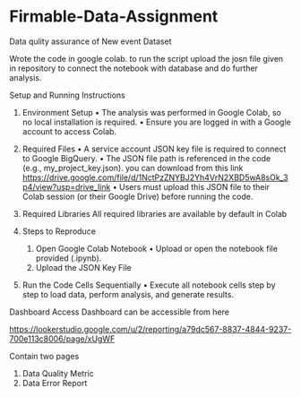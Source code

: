 # Firmable-Data-Assignment
Data qulity assurance of New event Dataset

Wrote the code in google colab.
to run the script upload the josn file given in repository to connect the notebook with database and do further analysis.


Setup and Running Instructions

1. Environment Setup
	•	The analysis was performed in Google Colab, so no local installation is required.
	•	Ensure you are logged in with a Google account to access Colab.

2. Required Files
	•	A service account JSON key file is required to connect to Google BigQuery.
	•	The JSON file path is referenced in the code (e.g., my_project_key.json). you can download from this link https://drive.google.com/file/d/1NctPzZNYBJ2Yh4VrN2XBD5wA8sOk_3p4/view?usp=drive_link
	•	Users must upload this JSON file to their Colab session (or their Google Drive) before running the code.

3. Required Libraries
All required libraries are available by default in Colab

4. Steps to Reproduce
	1.	Open Google Colab Notebook
	•	Upload or open the notebook file provided (.ipynb).
	2.	Upload the JSON Key File

5. Run the Code Cells Sequentially
	•	Execute all notebook cells step by step to load data, perform analysis, and generate results.

Dashboard Access 
Dashboard can be accessible from here 

https://lookerstudio.google.com/u/2/reporting/a79dc567-8837-4844-9237-700e113c8006/page/xUgWF


Contain two pages
1. Data Quality Metric
2. Data Error Report
